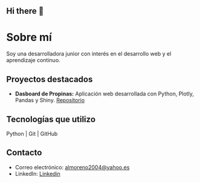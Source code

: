 ## Hi there 👋
# Sobre mí

Soy una desarrolladora junior con interés en el desarrollo web y el aprendizaje continuo.

## Proyectos destacados

- **Dasboard de Propinas:** Aplicación web desarrollada con Python, Plotly, Pandas y Shiny. [Repositorio](https://github.com/AlmorenoQ/Dashboard-de-Propinas)


## Tecnologías que utilizo

  Python | Git | GitHub

## Contacto

- Correo electrónico: almoreno2004@yahoo.es
- LinkedIn: [Linkedin](http://www.linkedin.com/in/alberto-moreno-quintana-a30607310)
<!--
**AlmorenoQ/AlmorenoQ** is a ✨ _special_ ✨ repository because its `README.md` (this file) appears on your GitHub profile.

Here are some ideas to get you started:

- 🔭 I’m currently working on ...
- 🌱 I’m currently learning ...
- 👯 I’m looking to collaborate on ...
- 🤔 I’m looking for help with ...
- 💬 Ask me about ...
- 📫 How to reach me: ...
- 😄 Pronouns: ...
- ⚡ Fun fact: ...
-->
